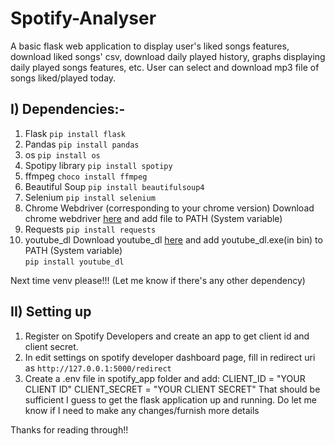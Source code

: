 # Spotify-Analyser
A basic flask web application to display user's liked songs features, download liked songs' csv, download daily played history, graphs displaying daily played songs features, etc. User can select and download mp3 file of songs liked/played today.

## I) Dependencies:-
1. Flask
`pip install flask`
2. Pandas
`pip install pandas`
3. os
`pip install os`
4. Spotipy library
`pip install spotipy`
5. ffmpeg
`choco install ffmpeg`
6. Beautiful Soup
`pip install beautifulsoup4`
7. Selenium
`pip install selenium`
8. Chrome Webdriver (corresponding to your chrome version)
Download chrome webdriver [here](https://chromedriver.chromium.org/downloads) and add file to PATH (System variable)
9. Requests
`pip install requests`
10. youtube_dl
Download youtube_dl [here](https://github.com/ytdl-org/youtube-dl) and add youtube_dl.exe(in bin) to PATH (System variable)<br>
`pip install youtube_dl`

Next time venv please!!! (Let me know if there's any other dependency)

## II) Setting up
1. Register on Spotify Developers and create an app to get client id and client secret. 
2. In edit settings on spotify developer dashboard page, fill in redirect uri as `http://127.0.0.1:5000/redirect`
3. Create a .env file in spotify_app folder and add:
CLIENT_ID = "YOUR CLIENT ID"
CLIENT_SECRET = "YOUR CLIENT SECRET"
That should be sufficient I guess to get the flask application up and running. Do let me know if I need to make any changes/furnish more details

Thanks for reading through!!
